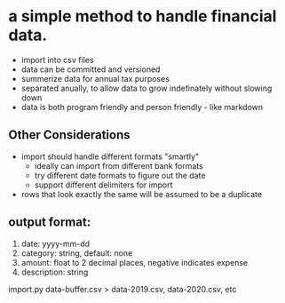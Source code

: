 

# a simple method to handle financial data.  
* import into csv files
* data can be committed and versioned
* summerize data for annual tax purposes
* separated anually, to allow data to grow indefinately without slowing down
* data is both program friendly and person friendly - like markdown

## Other Considerations
* import should handle different formats "smartly"
  * ideally can import from different bank formats
  * try different date formats to figure out the date
  * support different delimiters for import
* rows that look exactly the same will be assumed to be a duplicate

## output format:
1. date: yyyy-mm-dd
2. category: string, default: none
2. amount: float to 2 decimal places, negative indicates expense
3. description: string

import.py data-buffer.csv > data-2019.csv, data-2020.csv, etc

